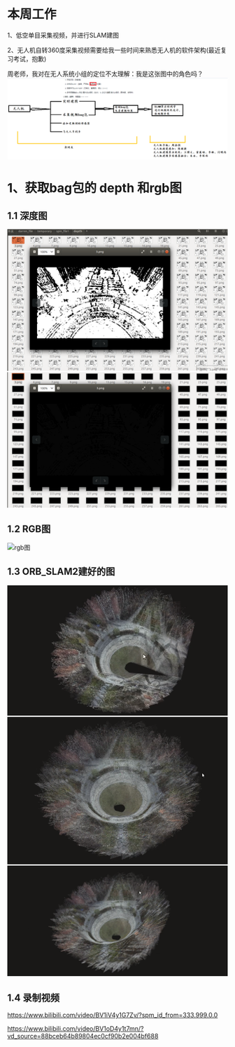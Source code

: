 # 本周工作
1、低空单目采集视频，并进行SLAM建图

2、无人机自转360度采集视频需要给我一些时间来熟悉无人机的软件架构(最近复习考试，抱歉)

周老师，我对在无人系统小组的定位不太理解：我是这张图中的角色吗？
![深度图](https://github.com/MOSEAA/ZYJ-Group/blob/main/darren_pty/pic/1666869105(1).jpg)





# 1、获取bag包的 depth 和rgb图
## 1.1 深度图
![深度图](https://github.com/ZJUT-IoCS-MAS/darren_pty/blob/main/1-UAV_SLAM_PRJ/1-pic/%E6%B7%B1%E5%BA%A6%E5%9B%BE.png)
![深度图](https://github.com/ZJUT-IoCS-MAS/darren_pty/blob/main/1-UAV_SLAM_PRJ/1-pic/%E6%B7%B1%E5%BA%A6%E5%9B%BE2.png)

## 1.2 RGB图
![rgb图]( https://github.com/ZJUT-IoCS-MAS/darren_pty/blob/main/1-UAV_SLAM_PRJ/1-pic/RGB%E5%9B%BE.png)

## 1.3 ORB_SLAM2建好的图
![rgb图]( https://github.com/ZJUT-IoCS-MAS/darren_pty/blob/main/1-UAV_SLAM_PRJ/1-pic/mapping_0.png)
![rgb图]( https://github.com/ZJUT-IoCS-MAS/darren_pty/blob/main/1-UAV_SLAM_PRJ/1-pic/mapping0.png)
![rgb图]( https://github.com/ZJUT-IoCS-MAS/darren_pty/blob/main/1-UAV_SLAM_PRJ/1-pic/mapping.png)


## 1.4 录制视频
https://www.bilibili.com/video/BV1iV4y1G7Zv/?spm_id_from=333.999.0.0

https://www.bilibili.com/video/BV1oD4y1t7mn/?vd_source=88bceb64b89804ec0cf90b2e004bf688



